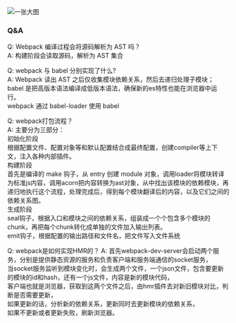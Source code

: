 ![一张大图](./assets/webpack%E6%B5%81%E7%A8%8B%E6%A2%B3%E7%90%86.png)

### Q&A
Q: Webpack 编译过程会将源码解析为 AST 吗？  
A: 构建阶段会读取源码，解析为 AST 集合  

Q: webpack 与 babel 分别实现了什么?  
A: Webpack 读出 AST 之后仅收集模块依赖关系，然后去递归处理子模块；  
babel 是把高版本语法编译成低版本语法，确保新的es特性也能在浏览器中运行。  
webpack 通过 babel-loader 使用 babel 

Q: webpack打包流程？  
A: 主要分为三部分：  
初始化阶段  
根据配置文件、配置对象等和默认配置结合成最终配置，创建compiler等上下文，注入各种内部插件。  
构建阶段  
首先是编译的 make 钩子，从 entry 创建 module 对象，调用loader将模块转译为标准js内容，调用acorn把内容转换为ast对象，从中找出该模块的依赖模块，再递归地执行这个流程，处理完成后，得到每个模块翻译后的内容，以及它们之间的依赖关系图。  
生成阶段  
seal钩子，根据入口和模块之间的依赖关系，组装成一个个包含多个模块的chunk，再把每个chunk转化成单独的文件加入输出列表。  
emit钩子，根据配置的输出路径和文件名，把文件写入文件系统

Q: webpack是如何实现HMR的？
A: 首先webpack-dev-server会启动两个服务，分别是提供静态资源的服务和负责客户端和服务端通信的socket服务，  
当socket服务监听到模块变化时，会生成两个文件，一个json文件，包含要更新的模块的id和hash，还有一个js文件，内容是新的模块代码，  
客户端也就是浏览器，获取到这两个文件之后，由hmr插件去对新旧模块对比，判断是否需要更新，  
如果更新的话，分析新的依赖关系，更新同时去更新模块的依赖关系，  
如果不更新或者更新失败，刷新浏览器。